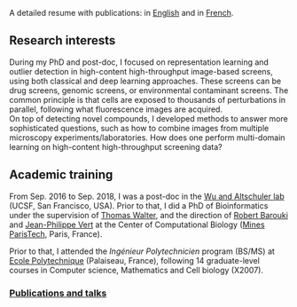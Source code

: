 A detailed resume with publications: in [English](assets/cv_am.pdf) and in [French](assets/cv_fr.pdf).

## Research interests
<p>During my PhD and post-doc, I focused on representation learning and outlier detection in high-content high-throughput image-based screens, using both classical and deep learning approaches. These screens can be drug screens, genomic screens, or environmental contaminant screens.
    The common principle is that cells are exposed to thousands of perturbations in parallel, following what fluorescence images are acquired.
    <br>
    On top of detecting novel compounds, I developed methods to answer more sophisticated questions, such as how to combine images from multiple microscopy experiments/laboratories. How does one
    perform multi-domain learning on high-content high-throughput screening data?
</p>

## Academic training

From Sep. 2016 to Sep. 2018, I was a post-doc in the <a href="http://www.altschulerwulab.org">Wu and Altschuler lab</a> (UCSF, San Francisco, USA). Prior to that, I did a PhD of Bioinformatics under the supervision of
<a href="http://cbio.ensmp.fr/~twalter/">Thomas Walter</a>, and the direction of <a href="https://t3s-1124.biomedicale.parisdescartes.fr/">Robert Barouki</a>
 and <a href="http://cbio.ensmp.fr/~jvert/">Jean-Philippe Vert</a> at the Center of Computational Biology (<a href="http://www.mines-paristech.fr/">Mines ParisTech</a>, Paris, France).

Prior to that, I attended the _Ingénieur Polytechnicien_ program (BS/MS) at <a href="https://www.polytechnique.edu/">Ecole Polytechnique</a> (Palaiseau, France), following 14 graduate-level courses in Computer science, Mathematics and Cell biology (X2007).

### [Publications and talks](publications.md)
